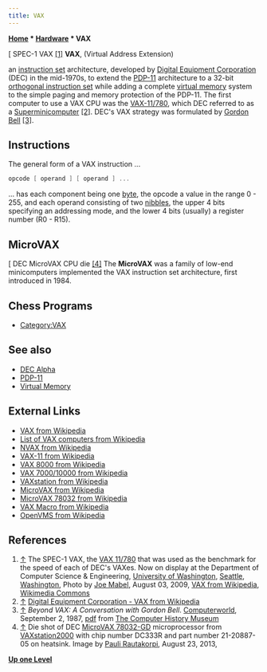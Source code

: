 ```yaml
---
title: VAX
---
```

**[Home](Home "Home") \* [Hardware](Hardware "Hardware") \* VAX**



[ SPEC-1 VAX <a id="cite-note-1" href="#cite-ref-1">[1]</a>
**VAX**, (Virtual Address Extension)  

an [instruction set](https://en.wikipedia.org/wiki/Instruction_set) architecture, developed by [Digital Equipment Corporation](Digital_Equipment_Corporation "Digital Equipment Corporation") (DEC) in the mid-1970s, to extend the [PDP-11](PDP-11 "PDP-11") architecture to a 32-bit [orthogonal instruction set](https://en.wikipedia.org/wiki/Orthogonal_instruction_set) while adding a complete [virtual memory](Memory#Virtual "Memory") system to the simple paging and memory protection of the PDP-11. 
The first computer to use a VAX CPU was the [VAX-11/780](https://en.wikipedia.org/wiki/VAX-11), which DEC referred to as a [Superminicomputer](https://en.wikipedia.org/wiki/Superminicomputer) <a id="cite-note-2" href="#cite-ref-2">[2]</a>. 
DEC's VAX strategy was formulated by [Gordon Bell](https://en.wikipedia.org/wiki/Gordon_Bell) <a id="cite-note-3" href="#cite-ref-3">[3]</a>. 



## Instructions


The general form of a VAX instruction ...




```C++
opcode [ operand ] [ operand ] ...

```

... has each component being one [byte](Byte "Byte"), the opcode a value in the range 0 - 255, and each operand consisting of two [nibbles](Nibble "Nibble"), the upper 4 bits specifying an addressing mode, and the lower 4 bits (usually) a register number (R0 - R15).




## MicroVAX


[ DEC MicroVAX CPU die <a id="cite-note-4" href="#cite-ref-4">[4]</a>
The **MicroVAX** was a family of low-end minicomputers implemented the VAX instruction set architecture, first introduced in 1984.



## Chess Programs


* [Category:VAX](Category:VAX "Category:VAX")


## See also


* [DEC Alpha](DEC_Alpha "DEC Alpha")
* [PDP-11](PDP-11 "PDP-11")
* [Virtual Memory](Memory#Virtual "Memory")


## External Links


* [VAX from Wikipedia](https://en.wikipedia.org/wiki/VAX)
* [List of VAX computers from Wikipedia](https://en.wikipedia.org/wiki/List_of_VAX_computers)
* [NVAX from Wikipedia](https://en.wikipedia.org/wiki/NVAX)
* [VAX-11 from Wikipedia](https://en.wikipedia.org/wiki/VAX-11)
* [VAX 8000 from Wikipedia](https://en.wikipedia.org/wiki/VAX_8000)
* [VAX 7000/10000 from Wikipedia](https://en.wikipedia.org/wiki/VAX_7000/10000)
* [VAXstation from Wikipedia](https://en.wikipedia.org/wiki/VAXstation)
* [MicroVAX from Wikipedia](https://en.wikipedia.org/wiki/MicroVAX)
* [MicroVAX 78032 from Wikipedia](https://en.wikipedia.org/wiki/MicroVAX_78032)
* [VAX Macro from Wikipedia](https://en.wikipedia.org/wiki/VAX_Macro)
* [OpenVMS from Wikipedia](https://en.wikipedia.org/wiki/OpenVMS)


## References


1. <a id="cite-ref-1" href="#cite-note-1">↑</a> The SPEC-1 VAX, the [VAX 11/780](https://en.wikipedia.org/wiki/VAX-11#VAX-11/780) that was used as the benchmark for the speed of each of DEC's VAXes. Now on display at the Department of Computer Science & Engineering, [University of Washington](https://en.wikipedia.org/wiki/University_of_Washington), [Seattle](https://en.wikipedia.org/wiki/Seattle), [Washington](https://en.wikipedia.org/wiki/Washington_(state)), Photo by [Joe Mabel](https://commons.wikimedia.org/wiki/User:Jmabel), August 03, 2009, [VAX from Wikipedia](https://en.wikipedia.org/wiki/VAX), [Wikimedia Commons](https://en.wikipedia.org/wiki/Wikimedia_Commons)
2. <a id="cite-ref-2" href="#cite-note-2">↑</a> [Digital Equipment Corporation - VAX from Wikipedia](https://en.wikipedia.org/wiki/Digital_Equipment_Corporation#VAX)
3. <a id="cite-ref-3" href="#cite-note-3">↑</a> *Beyond VAX: A Conversation with Gordon Bell*. [Computerworld](Computerworld "Computerworld"), September 2, 1987, [pdf](http://archive.computerhistory.org/resources/text/DEC/dec.bell.beyond_vax_a_conversation_with_gordon_bell.1987.102630347.pdf) from [The Computer History Museum](The_Computer_History_Museum "The Computer History Museum")
4. <a id="cite-ref-4" href="#cite-note-4">↑</a> Die shot of DEC [MicroVAX 78032-GD](https://en.wikipedia.org/wiki/MicroVAX_78032) microprocessor from [VAXstation2000](https://en.wikipedia.org/wiki/VAXstation#VAXstation_2000) with chip number DC333R and part number 21-20887-05 on heatsink. Image by [Pauli Rautakorpi](https://commons.wikimedia.org/wiki/User:Birdman86), August 23, 2013,

**[Up one Level](Hardware "Hardware")**







 
